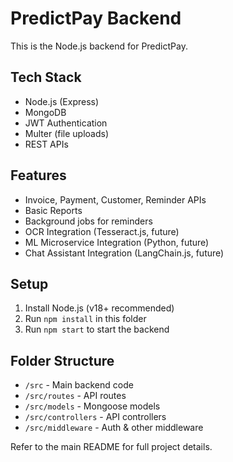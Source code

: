 # PredictPay Backend

This is the Node.js backend for PredictPay.

## Tech Stack

- Node.js (Express)
- MongoDB
- JWT Authentication
- Multer (file uploads)
- REST APIs

## Features

- Invoice, Payment, Customer, Reminder APIs
- Basic Reports
- Background jobs for reminders
- OCR Integration (Tesseract.js, future)
- ML Microservice Integration (Python, future)
- Chat Assistant Integration (LangChain.js, future)

## Setup

1. Install Node.js (v18+ recommended)
2. Run `npm install` in this folder
3. Run `npm start` to start the backend

## Folder Structure

- `/src` - Main backend code
- `/src/routes` - API routes
- `/src/models` - Mongoose models
- `/src/controllers` - API controllers
- `/src/middleware` - Auth & other middleware

Refer to the main README for full project details.
